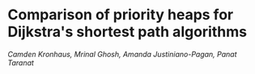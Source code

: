 # Comparison of priority heaps for Dijkstra's shortest path algorithms

*Camden Kronhaus, Mrinal Ghosh, Amanda Justiniano-Pagan, Panat Taranat*
